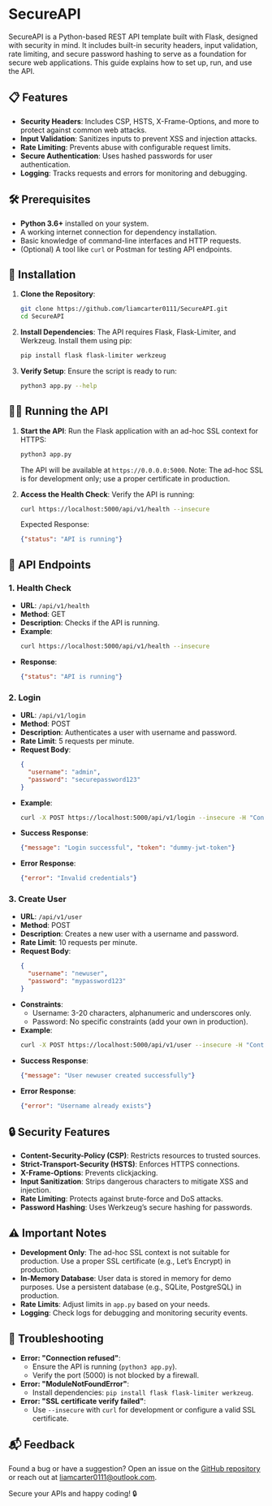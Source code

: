 # SecureAPI

SecureAPI is a Python-based REST API template built with Flask, designed with security in mind. It includes built-in security headers, input validation, rate limiting, and secure password hashing to serve as a foundation for secure web applications. This guide explains how to set up, run, and use the API.

## 📋 Features

- **Security Headers**: Includes CSP, HSTS, X-Frame-Options, and more to protect against common web attacks.
- **Input Validation**: Sanitizes inputs to prevent XSS and injection attacks.
- **Rate Limiting**: Prevents abuse with configurable request limits.
- **Secure Authentication**: Uses hashed passwords for user authentication.
- **Logging**: Tracks requests and errors for monitoring and debugging.

## 🛠️ Prerequisites

- **Python 3.6+** installed on your system.
- A working internet connection for dependency installation.
- Basic knowledge of command-line interfaces and HTTP requests.
- (Optional) A tool like `curl` or Postman for testing API endpoints.

## 🚀 Installation

1. **Clone the Repository**:
   ```bash
   git clone https://github.com/liamcarter0111/SecureAPI.git
   cd SecureAPI
   ```

2. **Install Dependencies**:
   The API requires Flask, Flask-Limiter, and Werkzeug. Install them using pip:
   ```bash
   pip install flask flask-limiter werkzeug
   ```

3. **Verify Setup**:
   Ensure the script is ready to run:
   ```bash
   python3 app.py --help
   ```

## 🏃‍♂️ Running the API

1. **Start the API**:
   Run the Flask application with an ad-hoc SSL context for HTTPS:
   ```bash
   python3 app.py
   ```

   The API will be available at `https://0.0.0.0:5000`. Note: The ad-hoc SSL is for development only; use a proper certificate in production.

2. **Access the Health Check**:
   Verify the API is running:
   ```bash
   curl https://localhost:5000/api/v1/health --insecure
   ```

   Expected Response:
   ```json
   {"status": "API is running"}
   ```

## 📡 API Endpoints

### 1. Health Check
- **URL**: `/api/v1/health`
- **Method**: GET
- **Description**: Checks if the API is running.
- **Example**:
  ```bash
  curl https://localhost:5000/api/v1/health --insecure
  ```
- **Response**:
  ```json
  {"status": "API is running"}
  ```

### 2. Login
- **URL**: `/api/v1/login`
- **Method**: POST
- **Description**: Authenticates a user with username and password.
- **Rate Limit**: 5 requests per minute.
- **Request Body**:
  ```json
  {
    "username": "admin",
    "password": "securepassword123"
  }
  ```
- **Example**:
  ```bash
  curl -X POST https://localhost:5000/api/v1/login --insecure -H "Content-Type: application/json" -d '{"username":"admin","password":"securepassword123"}'
  ```
- **Success Response**:
  ```json
  {"message": "Login successful", "token": "dummy-jwt-token"}
  ```
- **Error Response**:
  ```json
  {"error": "Invalid credentials"}
  ```

### 3. Create User
- **URL**: `/api/v1/user`
- **Method**: POST
- **Description**: Creates a new user with a username and password.
- **Rate Limit**: 10 requests per minute.
- **Request Body**:
  ```json
  {
    "username": "newuser",
    "password": "mypassword123"
  }
  ```
- **Constraints**:
  - Username: 3-20 characters, alphanumeric and underscores only.
  - Password: No specific constraints (add your own in production).
- **Example**:
  ```bash
  curl -X POST https://localhost:5000/api/v1/user --insecure -H "Content-Type: application/json" -d '{"username":"newuser","password":"mypassword123"}'
  ```
- **Success Response**:
  ```json
  {"message": "User newuser created successfully"}
  ```
- **Error Response**:
  ```json
  {"error": "Username already exists"}
  ```

## 🔒 Security Features

- **Content-Security-Policy (CSP)**: Restricts resources to trusted sources.
- **Strict-Transport-Security (HSTS)**: Enforces HTTPS connections.
- **X-Frame-Options**: Prevents clickjacking.
- **Input Sanitization**: Strips dangerous characters to mitigate XSS and injection.
- **Rate Limiting**: Protects against brute-force and DoS attacks.
- **Password Hashing**: Uses Werkzeug’s secure hashing for passwords.

## ⚠️ Important Notes

- **Development Only**: The ad-hoc SSL context is not suitable for production. Use a proper SSL certificate (e.g., Let’s Encrypt) in production.
- **In-Memory Database**: User data is stored in memory for demo purposes. Use a persistent database (e.g., SQLite, PostgreSQL) in production.
- **Rate Limits**: Adjust limits in `app.py` based on your needs.
- **Logging**: Check logs for debugging and monitoring security events.

## 🐛 Troubleshooting

- **Error: "Connection refused"**:
  - Ensure the API is running (`python3 app.py`).
  - Verify the port (5000) is not blocked by a firewall.
- **Error: "ModuleNotFoundError"**:
  - Install dependencies: `pip install flask flask-limiter werkzeug`.
- **Error: "SSL certificate verify failed"**:
  - Use `--insecure` with `curl` for development or configure a valid SSL certificate.

## 📬 Feedback

Found a bug or have a suggestion? Open an issue on the [GitHub repository](https://github.com/liamcarter0111/SecureAPI) or reach out at [liamcarter0111@outlook.com](mailto:liamcarter0111@outlook.com).

Secure your APIs and happy coding! 🔒
